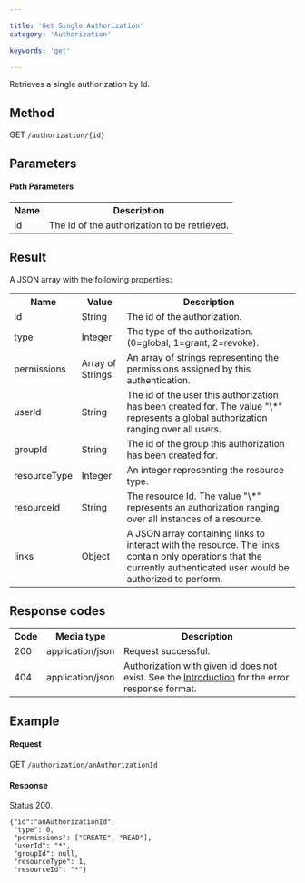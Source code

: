 ```yaml
---

title: 'Get Single Authorization'
category: 'Authorization'

keywords: 'get'

---
```



Retrieves a single authorization by Id.

Method
------

GET `/authorization/{id}`


Parameters
----------

#### Path Parameters

<table class="table table-striped">
  <tr>
    <th>Name</th>
    <th>Description</th>
  </tr>
  <tr>
    <td>id</td>
    <td>The id of the authorization to be retrieved.</td>
  </tr>
</table>


Result
------

A JSON array with the following properties:

<table class="table table-striped">
  <tr>
    <th>Name</th>
    <th>Value</th>
    <th>Description</th>
  </tr>
  <tr>
    <td>id</td>
    <td>String</td>
    <td>The id of the authorization.</td>
  </tr>
  <tr>
    <td>type</td>
    <td>Integer</td>
    <td>The type of the authorization. (0=global, 1=grant, 2=revoke).</td>
  </tr>
  <tr>
    <td>permissions</td>
    <td>Array of Strings</td>
    <td>An array of strings representing the permissions assigned by this authentication.</td>
  </tr> 
  <tr>
    <td>userId</td>
    <td>String</td>
    <td>The id of the user this authorization has been created for. The value "\*" represents a global authorization ranging over all users.</td>
  </tr>
  <tr>
    <td>groupId</td>
    <td>String</td>
    <td>The id of the group this authorization has been created for.</td>
  </tr>
  <tr>
    <td>resourceType</td>
    <td>Integer</td>
    <td>An integer representing the resource type.</td>
  </tr>
  <tr>
    <td>resourceId</td>
    <td>String</td>
    <td>The resource Id. The value "\*" represents an authorization ranging over all instances of a resource.</td>
  </tr>
  <tr>
    <td>links</td>
    <td>Object</td>
    <td>A JSON array containing links to interact with the resource. The links contain only operations that the currently authenticated user would be authorized to perform.</td>
  </tr>
</table>


Response codes
--------------

<table class="table table-striped">
  <tr>
    <th>Code</th>
    <th>Media type</th>
    <th>Description</th>
  </tr>
  <tr>
    <td>200</td>
    <td>application/json</td>
    <td>Request successful.</td>
  </tr>
  <tr>
    <td>404</td>
    <td>application/json</td>
    <td>Authorization with given id does not exist. See the <a href="ref:#overview-introduction">Introduction</a> for the error response format.</td>
  </tr>
</table>

Example
-------

#### Request

GET `/authorization/anAuthorizationId`
  
#### Response

Status 200.

    {"id":"anAuthorizationId",
     "type": 0,
     "permissions": ["CREATE", "READ"],
     "userId": "*",
     "groupId": null,
     "resourceType": 1,
     "resourceId": "*"}